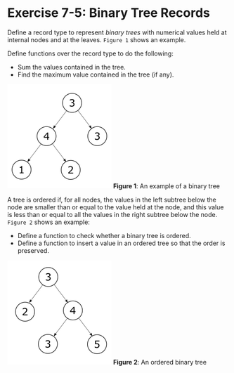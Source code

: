 # Exercise 7-5: Binary Tree Records

Define a record type to represent _binary trees_ with numerical values held at internal nodes and at the leaves. `Figure 1` shows an example.

Define functions over the record type to do the following:

* Sum the values contained in the tree.
* Find the maximum value contained in the tree (if any).

![Image1](imgs/img1.png)
**Figure 1**: An example of a binary tree

A tree is ordered if, for all nodes, the values in the left subtree below the node are smaller than or equal to the value held at the node, and this value is less than or equal to all the values in the right subtree below the node. `Figure 2` shows an example:

* Define a function to check whether a binary tree is ordered.
* Define a function to insert a value in an ordered tree so that the order is preserved.

![Image2](imgs/img2.png)
**Figure 2**: An ordered binary tree